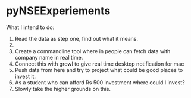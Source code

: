 # pyNSEExperiements
What I intend to do:
<ol>
<li>Read the data as step one, find out what it means.<li>
<li>Create a commandline tool where in people can fetch data with company name in real time.</li>
<li>Connect this with growl to give real time desktop notification for mac</li>
<li>Push data from here and try to project what could be good places to invest it.<li>As a student who can afford Rs 500 investment where could I invest?</li><li>Slowly take the higher grounds on this.</li></li>
</ol>
